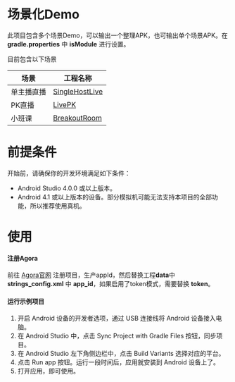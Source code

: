 # 场景化Demo
此项目包含多个场景Demo，可以输出一个整理APK，也可输出单个场景APK。在 **gradle.properties** 中 **isModule** 进行设置。

目前包含以下场景

|场景|工程名称|
|----|----|
|单主播直播|[SingleHostLive](./modules/SingleHostLive/README.md)|
|PK直播|[LivePK](./modules/LivePK/README.md)|
|小班课|[BreakoutRoom](./modules/BreakoutRoom/README.md)|

# 前提条件
开始前，请确保你的开发环境满足如下条件：
- Android Studio 4.0.0 或以上版本。
- Android 4.1 或以上版本的设备。部分模拟机可能无法支持本项目的全部功能，所以推荐使用真机。

# 使用
#### 注册Agora
前往 [Agora官网](https://console.agora.io/) 注册项目，生产appId，然后替换工程**data**中 **strings_config.xml** 中 **app_id**，如果启用了token模式，需要替换 **token**。

#### 运行示例项目
1. 开启 Android 设备的开发者选项，通过 USB 连接线将 Android 设备接入电脑。
2. 在 Android Studio 中，点击 Sync Project with Gradle Files 按钮，同步项目。
3. 在 Android Studio 左下角侧边栏中，点击 Build Variants 选择对应的平台。
4. 点击 Run app 按钮。运行一段时间后，应用就安装到 Android 设备上了。
5. 打开应用，即可使用。
